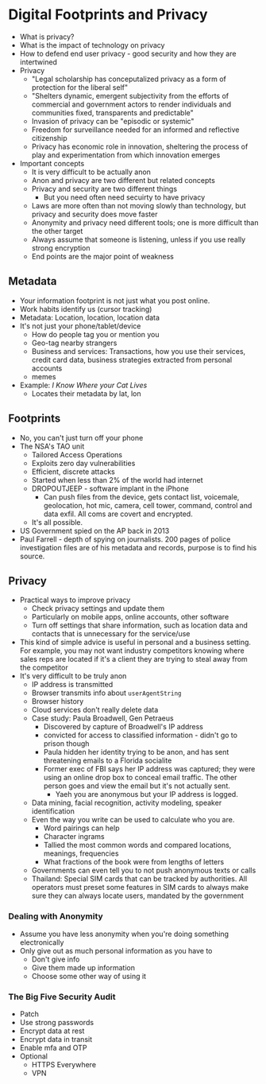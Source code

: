 # Digital Footprints and Privacy
- What is privacy?
- What is the impact of technology on privacy 
- How to defend end user privacy - good security and how they are intertwined
- Privacy
  - "Legal scholarship has conceputalized privacy as a form of protection for the liberal self"
  - "Shelters dynamic, emergent subjectivity from the efforts of commercial and government actors to render individuals and communities fixed, transparents and predictable"
  - Invasion of privacy can be "episodic or systemic"
  - Freedom for surveillance needed for an informed and reflective citizenship
  - Privacy has economic role in innovation, sheltering the process of play and experimentation from which innovation emerges
- Important concepts
  - It is very difficult to be actually anon
  - Anon and privacy are two different but related concepts
  - Privacy and security are two different things
     - But you need often need secuirty to have privacy
  - Laws are more often than not moving slowly than technology, but privacy and security does move faster
  - Anonymity and privacy need different tools; one is more difficult than the other target
  - Always assume that someone is listening, unless if you use really strong encryption
  - End points are the major point of weakness

## Metadata
- Your information footprint is not just what you post online. 
- Work habits identify us (cursor tracking)
- Metadata: Location, location, location data
- It's not just your phone/tablet/device
  - How do people tag you or mention you
  - Geo-tag nearby strangers 
  - Business and services: Transactions, how you use their services, credit card data, business strategies extracted from personal accounts
  - memes
- Example: *I Know Where your Cat Lives*
  - Locates their metadata by lat, lon

## Footprints
- No, you can't just turn off your phone
- The NSA's TAO unit
  - Tailored Access Operations
  - Exploits zero day vulnerabilities
  - Efficient, discrete attacks
  - Started when less than 2% of the world had internet
  - DROPOUTJEEP - software implant in the iPhone
    - Can push files from the device, gets contact list, voicemale, geolocation, hot mic, camera, cell tower, command, control and data exfil. All coms are covert and encrypted.
  - It's all possible.
- US Government spied on the AP back in 2013 
- Paul Farrell - depth of spying on journalists. 200 pages of police investigation files are of his metadata and records, purpose is to find his source.

## Privacy
- Practical ways to improve privacy
  - Check privacy settings and update them
  - Particularly on mobile apps, online accounts, other software 
  - Turn off settings that share information, such as location data and contacts that is unnecessary for the service/use
- This kind of simple advice is useful in personal and a business setting. For example, you may not want industry competitors knowing where sales reps are located if it's a client they are trying to steal away from the competitor
- It's very difficult to be truly anon
  - IP address is transmitted
  - Browser transmits info about `userAgentString`
  - Browser history
  - Cloud services don't really delete data
  - Case study: Paula Broadwell, Gen Petraeus 
    - Discovered by capture of Broadwell's IP address
    - convicted for access to classified information - didn't go to prison though
    - Paula hidden her identity trying to be anon, and has sent threatening emails to a Florida socialite
    - Former exec of FBI says her IP address was captured; they were using an online drop box to conceal email traffic. The other person goes and view the email but it's not actually sent.
      - Yaeh you are anonymous but your IP address is logged.
  - Data mining, facial recognition, activity modeling, speaker identification
  - Even the way you write can be used to calculate who you are.
    - Word pairings can help 
    - Character ingrams
    - Tallied the most common words and compared locations, meanings, frequencies
    - What fractions of the book were from lengths of letters
  - Governments can even tell you to not push anonymous texts or calls
  - Thailand: Special SIM cards that can be tracked by authorities. All operators must preset some features in SIM cards to always make sure they can always locate users, mandated by the government 

### Dealing with Anonymity
- Assume you have less anonymity when you're doing something electronically
- Only give out as much personal information as you have to
  - Don't give info
  - Give them made up information
  - Choose some other way of using it

### The Big Five Security Audit
- Patch
- Use strong passwords
- Encrypt data at rest
- Encrypt data in transit
- Enable mfa and OTP
- Optional
  - HTTPS Everywhere
  - VPN